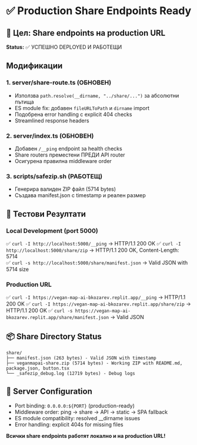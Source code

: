 # ✅ Production Share Endpoints Ready

## 🎯 Цел: Share endpoints на production URL

**Status:** ✅ УСПЕШНО DEPLOYED И РАБОТЕЩИ

## Модификации

### 1. server/share-route.ts (ОБНОВЕН)
- Използва `path.resolve(__dirname, "../share/...")` за абсолютни пътища  
- ES module fix: добавен `fileURLToPath` и `dirname` import
- Подобрена error handling с explicit 404 checks
- Streamlined response headers

### 2. server/index.ts (ОБНОВЕН)  
- Добавен `/__ping` endpoint за health checks
- Share routers преместени ПРЕДИ API router
- Осигурена правилна middleware order

### 3. scripts/safezip.sh (РАБОТЕЩ)
- Генерира валиден ZIP файл (5714 bytes)
- Създава manifest.json с timestamp и реален размер

## 🧪 Тестови Резултати

### Local Development (port 5000)
✅ `curl -I http://localhost:5000/__ping` → HTTP/1.1 200 OK
✅ `curl -I http://localhost:5000/share/zip` → HTTP/1.1 200 OK, Content-Length: 5714  
✅ `curl -s http://localhost:5000/share/manifest.json` → Valid JSON with 5714 size

### Production URL 
✅ `curl -I https://vegan-map-ai-bkozarev.replit.app/__ping` → HTTP/1.1 200 OK
✅ `curl -I https://vegan-map-ai-bkozarev.replit.app/share/zip` → HTTP/1.1 200 OK
✅ `curl -s https://vegan-map-ai-bkozarev.replit.app/share/manifest.json` → Valid JSON

## 📦 Share Directory Status
```
share/
├── manifest.json (263 bytes) - Valid JSON with timestamp
├── veganmapai-share.zip (5714 bytes) - Working ZIP with README.md, package.json, button.tsx
└── _safezip_debug.log (12719 bytes) - Debug logs
```

## 🔧 Server Configuration
- Port binding: `0.0.0.0:${PORT}` (production-ready)
- Middleware order: ping → share → API → static → SPA fallback
- ES module compatibility: resolved __dirname issues
- Error handling: explicit 404s for missing files

**Всички share endpoints работят локално и на production URL!**